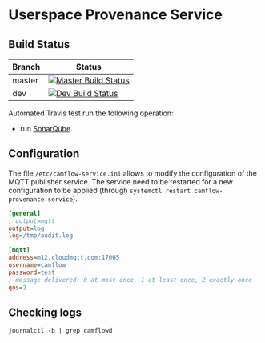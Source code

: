 # Userspace Provenance Service

## Build Status

| Branch | Status                                                                                  |
|--------|-----------------------------------------------------------------------------------------|
| master | [![Master Build Status](https://api.travis-ci.org/CamFlow/camflow-service.svg?branch=master)](https://travis-ci.org/CamFlow/camflow-service/branches)  |
| dev    | [![Dev Build Status](https://api.travis-ci.org/CamFlow/camflow-service.svg?branch=dev)](https://travis-ci.org/CamFlow/camflow-service/branches)      |

Automated Travis test run the following operation:
- run [SonarQube](https://sonarqube.com).

## Configuration

The file `/etc/camflow-service.ini` allows to modify the configuration of the MQTT publisher service. The service need to be restarted for a new configuration to be applied (through `systemctl restart camflow-provenance.service`).

``` INI
[general]
; output=mqtt
output=log
log=/tmp/audit.log

[mqtt]
address=m12.cloudmqtt.com:17065
username=camflow
password=test
; message delivered: 0 at most once, 1 at least once, 2 exactly once
qos=2
```

## Checking logs

```
journalctl -b | grep camflowd
```
